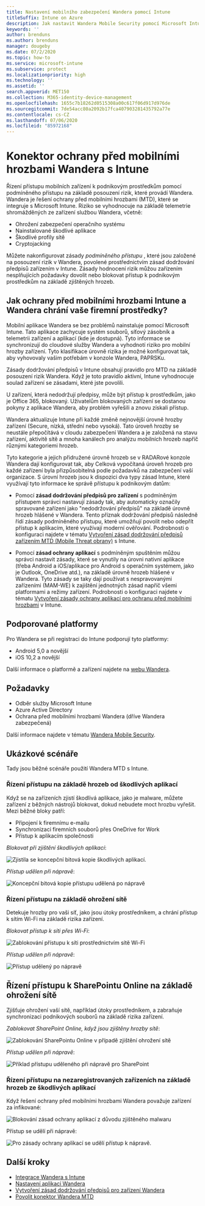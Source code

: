 ```yaml
---
title: Nastavení mobilního zabezpečení Wandera pomocí Intune
titleSuffix: Intune on Azure
description: Jak nastavit Wandera Mobile Security pomocí Microsoft Intune pro řízení přístupu mobilních zařízení k firemním prostředkům.
keywords: ''
author: brenduns
ms.author: brenduns
manager: dougeby
ms.date: 07/2/2020
ms.topic: how-to
ms.service: microsoft-intune
ms.subservice: protect
ms.localizationpriority: high
ms.technology: ''
ms.assetid: ''
search.appverid: MET150
ms.collection: M365-identity-device-management
ms.openlocfilehash: 1655c7b18262d0515308a00c617f06d917d976de
ms.sourcegitcommit: 7de54acc80a2092b17fca407903281435792a77e
ms.contentlocale: cs-CZ
ms.lasthandoff: 07/06/2020
ms.locfileid: "85972168"
---
```

# <a name="wandera-mobile-threat-defense-connector-with-intune"></a>Konektor ochrany před mobilními hrozbami Wandera s Intune  

Řízení přístupu mobilních zařízení k podnikovým prostředkům pomocí podmíněného přístupu na základě posouzení rizik, které provádí Wandera. Wandera je řešení ochrany před mobilními hrozbami (MTD), které se integruje s Microsoft Intune.  Riziko se vyhodnocuje na základě telemetrie shromážděných ze zařízení službou Wandera, včetně:
- Ohrožení zabezpečení operačního systému
- Nainstalované škodlivé aplikace
- Škodlivé profily sítě
- Cryptojacking

Můžete nakonfigurovat zásady *podmíněného přístupu* , které jsou založené na posouzení rizik v Wandera, povolené prostřednictvím zásad dodržování předpisů zařízením v Intune. Zásady hodnocení rizik můžou zařízením nesplňujících požadavky dovolit nebo blokovat přístup k podnikovým prostředkům na základě zjištěných hrozeb.  

## <a name="how-do-intune-and-wandera-mobile-threat-defense-help-protect-your-company-resources"></a>Jak ochrany před mobilními hrozbami Intune a Wandera chrání vaše firemní prostředky?  

Mobilní aplikace Wandera se bez problémů nainstaluje pomocí Microsoft Intune. Tato aplikace zachycuje systém souborů, síťový zásobník a telemetrii zařízení a aplikací (kde je dostupná). Tyto informace se synchronizují do cloudové služby Wandera a vyhodnotí riziko pro mobilní hrozby zařízení. Tyto klasifikace úrovně rizika je možné konfigurovat tak, aby vyhovovaly vašim potřebám v konzole Wandera, PAPRSKu.

Zásady dodržování předpisů v Intune obsahují pravidlo pro MTD na základě posouzení rizik Wandera. Když je toto pravidlo aktivní, Intune vyhodnocuje soulad zařízení se zásadami, které jste povolili.

U zařízení, která nedodržují předpisy, může být přístup k prostředkům, jako je Office 365, blokovaný. Uživatelům blokovaných zařízení se dostanou pokyny z aplikace Wandera, aby problém vyřešili a znovu získali přístup.

Wandera aktualizuje Intune při každé změně nejnovější úrovně hrozby zařízení (Secure, nízká, střední nebo vysoká). Tato úroveň hrozby se neustále přepočítává v cloudu zabezpečení Wandera a je založená na stavu zařízení, aktivitě sítě a mnoha kanálech pro analýzu mobilních hrozeb napříč různými kategoriemi hrozeb.

Tyto kategorie a jejich přidružené úrovně hrozeb se v RADARové konzole Wandera dají konfigurovat tak, aby Celková vypočítaná úroveň hrozeb pro každé zařízení byla přizpůsobitelná podle požadavků na zabezpečení vaší organizace. S úrovní hrozeb jsou k dispozici dva typy zásad Intune, které využívají tyto informace ke správě přístupu k podnikovým datům:

* Pomocí **zásad dodržování předpisů pro zařízení** s podmíněným přístupem správci nastavují zásady tak, aby automaticky označily spravované zařízení jako "nedodržování předpisů" na základě úrovně hrozeb hlášené v Wandera. Tento příznak dodržování předpisů následně řídí zásady podmíněného přístupu, které umožňují povolit nebo odepřít přístup k aplikacím, které využívají moderní ověřování.  Podrobnosti o konfiguraci najdete v tématu [Vytvoření zásad dodržování předpisů zařízením MTD (Mobile Threat obrany)](../protect/mtd-device-compliance-policy-create.md) s Intune.

* Pomocí **zásad ochrany aplikací** s podmíněným spuštěním můžou správci nastavit zásady, které se vynutily na úrovni nativní aplikace (třeba Android a iOS/aplikace pro Android s operačním systémem, jako je Outlook, OneDrive atd.), na základě úrovně hrozeb hlášené v Wandera.  Tyto zásady se taky dají používat s nespravovanými zařízeními (MAM-WE) k zajištění jednotných zásad napříč všemi platformami a režimy zařízení. Podrobnosti o konfiguraci najdete v tématu [Vytvoření zásady ochrany aplikací pro ochranu před mobilními hrozbami](../protect/mtd-app-protection-policy.md) v Intune.

## <a name="supported-platforms"></a>Podporované platformy  

Pro Wandera se při registraci do Intune podporují tyto platformy:

- Android 5,0 a novější  
- iOS 10,2 a novější 

Další informace o platformě a zařízení najdete na [webu Wandera](https://www.wandera.com/mobile-threat-defense/).

## <a name="prerequisites"></a>Požadavky  

- Odběr služby Microsoft Intune  
- Azure Active Directory  
- Ochrana před mobilními hrozbami Wandera (dříve Wandera zabezpečená)  

Další informace najdete v tématu [Wandera Mobile Security](https://www.wandera.com/mobile-security/).
 
## <a name="sample-scenarios"></a>Ukázkové scénáře

Tady jsou běžné scénáře použití Wandera MTD s Intune.

### <a name="control-access-based-on-threats-from-malicious-apps"></a>Řízení přístupu na základě hrozeb od škodlivých aplikací  

Když se na zařízeních zjistí škodlivá aplikace, jako je malware, můžete zařízení z běžných nástrojů blokovat, dokud nebudete moct hrozbu vyřešit. Mezi běžné bloky patří:  
- Připojení k firemnímu e-mailu  
- Synchronizaci firemních souborů přes OneDrive for Work  
- Přístup k aplikacím společnosti  

*Blokovat při zjištění škodlivých aplikací*:

![Zjistila se koncepční bitová kopie škodlivých aplikací.](./media/wandera-mtd-connector/wandera-malicious-apps-blocked.png)  

*Přístup udělen při nápravě*: 

![Koncepční bitová kopie přístupu udělená po nápravě](./media/wandera-mtd-connector/wandera-malicious-apps-unblocked.png)


### <a name="control-access-based-on-threat-to-network"></a>Řízení přístupu na základě ohrožení sítě  

Detekuje hrozby pro vaši síť, jako jsou útoky prostředníkem, a chrání přístup k sítím Wi-Fi na základě rizika zařízení.  

*Blokovat přístup k síti přes Wi-Fi*:  

![Zablokování přístupu k síti prostřednictvím sítě Wi-Fi](./media/wandera-mtd-connector/wandera-network-wifi-blocked.png)

*Přístup udělen při nápravě*:  

![Přístup udělený po nápravě](./media/wandera-mtd-connector/wandera-network-wifi-unblocked.png)  

## <a name="control-access-to-sharepoint-online-based-on-threat-to-network"></a>Řízení přístupu k SharePointu Online na základě ohrožení sítě

Zjišťuje ohrožení vaší sítě, například útoky prostředníkem, a zabraňuje synchronizaci podnikových souborů na základě rizika zařízení.

*Zablokovat SharePoint Online, když jsou zjištěny hrozby sítě*:  

![Zablokování SharePointu Online v případě zjištění ohrožení sítě](./media/wandera-mtd-connector/wandera-network-spo-blocked.png)  

*Přístup udělen při nápravě*:  

![Příklad přístupu uděleného při nápravě pro SharePoint](./media/wandera-mtd-connector/wandera-network-spo-unblocked.png)  

### <a name="control-access-on-unenrolled-devices-based-on-threats-from-malicious-apps"></a>Řízení přístupu na nezaregistrovaných zařízeních na základě hrozeb ze škodlivých aplikací

Když řešení ochrany před mobilními hrozbami Wandera považuje zařízení za infikované:

![Blokování zásad ochrany aplikací z důvodu zjištěného malwaru](./media/wandera-mtd-connector/wandera-mobile-app-policy-block.png)

Přístup se udělí při nápravě:

![Pro zásady ochrany aplikací se udělí přístup k nápravě.](./media/wandera-mtd-connector/wandera-mobile-app-policy-remediated.png)

## <a name="next-steps"></a>Další kroky

- [Integrace Wandera s Intune](wandera-mtd-connector-integration.md)
- [Nastavení aplikací Wandera](mtd-apps-ios-app-configuration-policy-add-assign.md)
- [Vytvoření zásad dodržování předpisů pro zařízení Wandera](mtd-device-compliance-policy-create.md)
- [Povolit konektor Wandera MTD](mtd-connector-enable.md)
